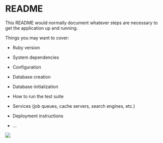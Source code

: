 # README

This README would normally document whatever steps are necessary to get the
application up and running.

Things you may want to cover:

* Ruby version

* System dependencies

* Configuration

* Database creation

* Database initialization

* How to run the test suite

* Services (job queues, cache servers, search engines, etc.)

* Deployment instructions

* ...
<img src="https://user-images.githubusercontent.com/74567704/141040919-5d6967b7-6655-4470-93cd-eeff32e7938b.png">
